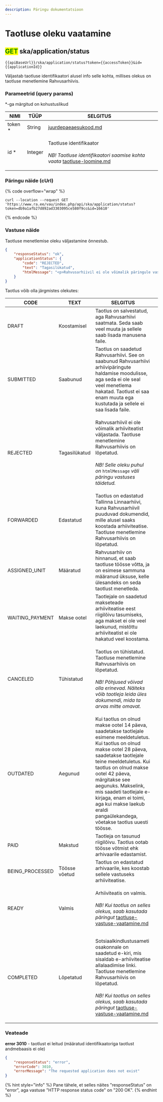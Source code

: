 ```yaml
---
description: Päringu dokumentatsioon
---
```


# Taotluse oleku vaatamine

## <mark style="color:green;">GET</mark> ska/application/status

```
{{apiBaseUrl}}/ska/application/status?token={{accessToken}}&id={{applicationId}}
```

Väljastab taotluse identifikaatori alusel info selle kohta, millises olekus on taotluse menetlemine Rahvusarhiivis.

### Parameetrid (query params)

\*-ga märgitud on kohustuslikud

| NIMI     | TÜÜP    | SELGITUS                                                                                                                                                                    |   |
| -------- | ------- | --------------------------------------------------------------------------------------------------------------------------------------------------------------------------- | - |
| token \* | String  | [juurdepaeaesukood.md](../../juurdepaeaesukood.md "mention")                                                                                                                |   |
| id \*    | Integer | <p>Taotluse identifikaator<br><br><em>NB! Taotluse identifikaatori saamise kohta vaata</em> <a data-mention href="taotluse-loomine.md">taotluse-loomine.md</a><em></em></p> |   |

### Päringu näide (cUrl)

{% code overflow="wrap" %}
```shell
curl --location --request GET 'https://www.ra.ee/vau/index.php/api/ska/application/status?token=db9a1afb27d892ad3303095ce580f9cc&id=16610'
```
{% endcode %}

### Vastuse näide

Taotluse menetlemise oleku väljastamine õnnestub.&#x20;

```json
{
    "responseStatus": "ok",
    "applicationStatus": {
        "code": "REJECTED",
        "text": "Tagasilükatud",
        "htmlMessage": "<p>Rahvusarhiivil ei ole võimalik päringule vastata, kuna vastavaid dokumente ei ole Rahvusarhiivile üle antud. Soovitame pöörduda Tallinna Tööstushariduskeskuse poole (info@tthk.ee).</p>"
    }
}
```

Taotlus võib olla järgmistes olekutes:

| CODE             | TEXT          | SELGITUS                                                                                                                                                                                                                                                                                                                                                                                   |   |
| ---------------- | ------------- | ------------------------------------------------------------------------------------------------------------------------------------------------------------------------------------------------------------------------------------------------------------------------------------------------------------------------------------------------------------------------------------------ | - |
| DRAFT            | Koostamisel   | Taotlus on salvestatud, aga Rahvusarhiivi saatmata. Seda saab veel muuta ja sellele saab lisada manusena faile.                                                                                                                                                                                                                                                                            |   |
| SUBMITTED        | Saabunud      | Taotlus on saadetud Rahvusarhiivi. See on saabunud Rahvusarhiivi arhiivipäringute haldamise moodulisse, aga seda ei ole seal veel menetlema hakatad. Taotlust ei saa enam muuta ega kustutada ja sellele ei saa lisada faile.                                                                                                                                                              |   |
| REJECTED         | Tagasilükatud | <p>Rahvusarhiivil ei ole võimalik arhiiviteatist väljastada. Taotluse menetlemine Rahvusarhiivis on lõpetatud.<br><br><em>NB! Selle oleku puhul on</em> <code>htmlMessage</code> <em>väli päringu vastuses täidetud.</em></p>                                                                                                                                                              |   |
| FORWARDED        | Edastatud     | Taotlus on edastatud Tallinna Linnaarhiivi, kuna Rahvusarhiivil puuduvad dokumendid, mille alusel saaks koostada arhiiviteatise. Taotluse menetlemine Rahvusarhiivis on lõpetatud.                                                                                                                                                                                                         |   |
| ASSIGNED\_UNIT   | Määratud      | Rahvusarhiiv on hinnanud, et saab taotluse töösse võtta, ja on esimese sammuna määranud üksuse, kelle ülesandeks on seda taotlust menetleda.                                                                                                                                                                                                                                               |   |
| WAITING\_PAYMENT | Makse ootel   | Taotlejale on saadetud makseteade arhiiviteatise eest riigilõivu tasumiseks, aga makset ei ole veel laekunud, mistõttu arhiiviteatist ei ole hakatud veel koostama.                                                                                                                                                                                                                        |   |
| CANCELED         | Tühistatud    | <p>Taotlus on tühistatud. Taotluse menetlemine Rahvusarhiivis on lõpetatud.<br><br><em>NB! Põhjused võivad olla erinevad. Näiteks võib taotleja leida üles dokumendi, mida ta arvas mitte omavat.</em></p>                                                                                                                                                                                 |   |
| OUTDATED         | Aegunud       | Kui taotlus on olnud makse ootel 14 päeva, saadetakse taotlejale esimene meeldetuletus. Kui taotlus on olnud makse ootel 28 päeva, saadetakse taotlejale teine meeldetuletus. Kui taotlus on olnud makse ootel 42 päeva, märgitakse see aegunuks. Makselink, mis saadeti taotlejale e-kirjaga, enam ei toimi, aga kui makse laekub eraldi pangaülekandega, võetakse taotlus uuesti töösse. |   |
| PAID             | Makstud       | Taotleja on tasunud riigilõivu. Taotlus ootab töösse võtmist ehk arhivaarile edastamist.                                                                                                                                                                                                                                                                                                   |   |
| BEING\_PROCESSED | Töösse võetud | Taotlus on edastatud arhivaarile, kes koostab sellele vastuseks arhiiviteatise.                                                                                                                                                                                                                                                                                                            |   |
| READY            | Valmis        | <p>Arhiiviteatis on valmis.<br><br><em>NB! Kui taotlus on selles olekus, saab kasutada päringut</em> <a data-mention href="taotluse-vastuse-vaatamine.md">taotluse-vastuse-vaatamine.md</a></p>                                                                                                                                                                                            |   |
| COMPLETED        | Lõpetatud     | <p>Sotsiaalkindlustusameti osakonnale on saadetud e-kiri, mis sisaldab e-arhiiviteatise allalaadimise linki. Taotluse menetlemine Rahvusarhiivis on lõpetatud.<br><br><em>NB! Kui taotlus on selles olekus, saab kasutada päringut</em> <a data-mention href="taotluse-vastuse-vaatamine.md">taotluse-vastuse-vaatamine.md</a></p>                                                         |   |

### Veateade

**error 3010** - taotlust ei leitud (määratud identifikaatoriga taotlust andmebaasis ei ole)

```json
{
    "responseStatus": "error",
    "errorCode": 3010,
    "errorMessage": "The requested application does not exist"
}
```

{% hint style="info" %}
Pane tähele, et selles näites "responseStatus" on "error", aga vastuse "HTTP response status code" on "200 OK".
{% endhint %}
